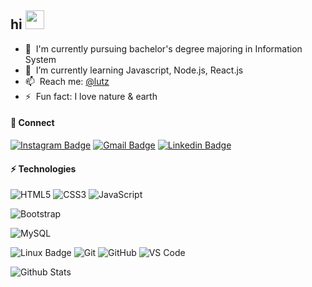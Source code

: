 ## hi <a href="#"><img src="https://media.giphy.com/media/hvRJCLFzcasrR4ia7z/giphy.gif" width="30px"></a>

- 🔭 &nbsp;I'm currently pursuing bachelor's degree majoring in Information System
- 🌱 &nbsp;I’m currently learning Javascript, Node.js, React.js
- 📫 &nbsp;Reach me: [@lutz](https://twitter.com/lutvz)
- ⚡ &nbsp;Fun fact: I love nature & earth

#### 🤙 Connect

[![Instagram Badge](https://img.shields.io/badge/-@lutvz-blue?style=flat-rounded&logo=twitter&logoColor=white&link=https://instagram.com/lutvz/)](https://twitter.com/lutvz)
[![Gmail Badge](https://img.shields.io/badge/-muhammadlutvzaini@gmail.com-c14438?style=flat-rounded&logo=Gmail&logoColor=white&link=mailto:muhammadlutvzaini@gmail@gmail.com)](mailto:muhammadlutvzaini@gmail.com)
[![Linkedin Badge](https://img.shields.io/badge/-muhammadlutfizaini-blue?style=flat-rounded&logo=Linkedin&logoColor=white&link=https://www.linkedin.com/in/muhammad-lutfi-zaini-8a2852224)](https://www.linkedin.com/in/muhammad-lutfi-zaini-8a2852224)



#### ⚡ Technologies

![HTML5](https://img.shields.io/badge/-HTML5-E34F26?style=flat-rounded&logo=html5&logoColor=white)
![CSS3](https://img.shields.io/badge/-CSS3-1572B6?style=flat-rounded&logo=css3)
![JavaScript](https://img.shields.io/badge/-JavaScript-black?style=flat-rounded&logo=javascript)

![Bootstrap](https://img.shields.io/badge/-Bootstrap-563D7C?style=flat-rounded&logo=bootstrap)

![MySQL](https://img.shields.io/badge/-MySQL-black?style=flat-rounded&logo=mysql)

![Linux Badge](https://img.shields.io/badge/-Linux-black?style=flat-rounded&logo=Linux&logoColor=white&link=https://linuxmint.com/)
![Git](https://img.shields.io/badge/-Git-black?style=flat-rounded&logo=git)
![GitHub](https://img.shields.io/badge/-GitHub-181717?style=flat-rounded&logo=github)
![VS Code](https://img.shields.io/badge/-VSCode-%23007ACC?style=flat-rounded&logo=visual-studio-code)


<!-- ![Nodejs](https://img.shields.io/badge/-Nodejs-black?style=flat-rounded&logo=Node.js)
![React](https://img.shields.io/badge/-React-black?style=flat-rounded&logo=react)
![TypeScript](https://img.shields.io/badge/-TypeScript-007ACC?style=flat-rounded&logo=typescript)
![MongoDB](https://img.shields.io/badge/-MongoDB-black?style=flat-rounded&logo=mongodb)
![PostgreSQL](https://img.shields.io/badge/-PostgreSQL-336791?style=flat-rounded&logo=postgresql)
![Heroku](https://img.shields.io/badge/-Heroku-430098?style=flat-rounded&logo=heroku)
![Docker](https://img.shields.io/badge/-Docker-black?style=flat-rounded&logo=docker)
![GitLab](https://img.shields.io/badge/-GitLab-FCA121?style=flat-rounded&logo=gitlab)
![BitBucket](https://img.shields.io/badge/-BitBucket-darkblue?style=flat-rounded&logo=bitbucket) -->

![Github Stats](https://github-readme-stats.vercel.app/api?username=muhammadlutvzaini&count_private=true&show_icons=true&include_all_commits=true)

<!-- ![Visitor Badge](https://visitor-badge.laobi.icu/badge?page_id=muhammadlutvzaini.muhammadlutvzaini) -->